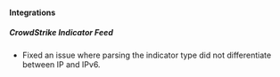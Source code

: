 #### Integrations

##### CrowdStrike Indicator Feed

- Fixed an issue where parsing the indicator type did not differentiate between IP and IPv6.